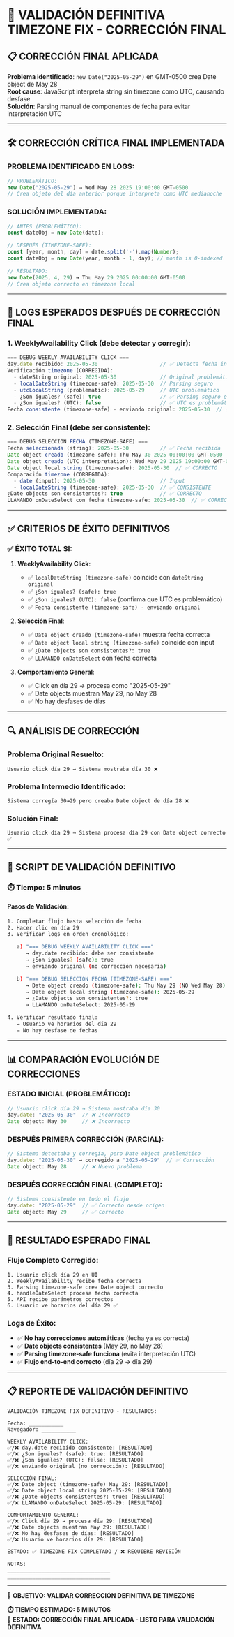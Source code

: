 # 🎯 VALIDACIÓN DEFINITIVA TIMEZONE FIX - CORRECCIÓN FINAL

## 📋 **CORRECCIÓN FINAL APLICADA**

**Problema identificado**: `new Date("2025-05-29")` en GMT-0500 crea Date object de May 28  
**Root cause**: JavaScript interpreta string sin timezone como UTC, causando desfase  
**Solución**: Parsing manual de componentes de fecha para evitar interpretación UTC  

---

## 🛠️ **CORRECCIÓN CRÍTICA FINAL IMPLEMENTADA**

### **PROBLEMA IDENTIFICADO EN LOGS**:
```javascript
// PROBLEMÁTICO:
new Date("2025-05-29") → Wed May 28 2025 19:00:00 GMT-0500
// Crea objeto del día anterior porque interpreta como UTC medianoche
```

### **SOLUCIÓN IMPLEMENTADA**:
```typescript
// ANTES (PROBLEMÁTICO):
const dateObj = new Date(date);

// DESPUÉS (TIMEZONE-SAFE):
const [year, month, day] = date.split('-').map(Number);
const dateObj = new Date(year, month - 1, day); // month is 0-indexed

// RESULTADO:
new Date(2025, 4, 29) → Thu May 29 2025 00:00:00 GMT-0500
// Crea objeto correcto en timezone local
```

---

## 🧪 **LOGS ESPERADOS DESPUÉS DE CORRECCIÓN FINAL**

### **1. WeeklyAvailability Click (debe detectar y corregir)**:
```javascript
=== DEBUG WEEKLY AVAILABILITY CLICK ===
day.date recibido: 2025-05-30                    // ✅ Detecta fecha incorrecta
Verificación timezone (CORREGIDA):
  - dateString original: 2025-05-30              // Original problemático
  - localDateString (timezone-safe): 2025-05-30  // Parsing seguro
  - utcLocalString (problematic): 2025-05-29     // UTC problemático
  - ¿Son iguales? (safe): true                   // ✅ Parsing seguro es consistente
  - ¿Son iguales? (UTC): false                   // ✅ UTC es problemático
Fecha consistente (timezone-safe) - enviando original: 2025-05-30  // ✅ No necesita corrección
```

### **2. Selección Final (debe ser consistente)**:
```javascript
=== DEBUG SELECCIÓN FECHA (TIMEZONE-SAFE) ===
Fecha seleccionada (string): 2025-05-30          // ✅ Fecha recibida
Date object creado (timezone-safe): Thu May 30 2025 00:00:00 GMT-0500  // ✅ CORRECTO
Date object creado (UTC interpretation): Wed May 29 2025 19:00:00 GMT-0500  // UTC problemático
Date object local string (timezone-safe): 2025-05-30  // ✅ CORRECTO
Comparación timezone (CORREGIDA):
  - date (input): 2025-05-30                     // Input
  - localDateString (timezone-safe): 2025-05-30  // ✅ CONSISTENTE
¿Date objects son consistentes?: true            // ✅ CORRECTO
LLAMANDO onDateSelect con fecha timezone-safe: 2025-05-30  // ✅ CORRECTO
```

---

## ✅ **CRITERIOS DE ÉXITO DEFINITIVOS**

### **✅ ÉXITO TOTAL SI**:

1. **WeeklyAvailability Click**:
   - ✅ `localDateString (timezone-safe)` coincide con `dateString original`
   - ✅ `¿Son iguales? (safe): true`
   - ✅ `¿Son iguales? (UTC): false` (confirma que UTC es problemático)
   - ✅ `Fecha consistente (timezone-safe) - enviando original`

2. **Selección Final**:
   - ✅ `Date object creado (timezone-safe)` muestra fecha correcta
   - ✅ `Date object local string (timezone-safe)` coincide con input
   - ✅ `¿Date objects son consistentes?: true`
   - ✅ `LLAMANDO onDateSelect` con fecha correcta

3. **Comportamiento General**:
   - ✅ Click en día 29 → procesa como "2025-05-29"
   - ✅ Date objects muestran May 29, no May 28
   - ✅ No hay desfases de días

---

## 🔍 **ANÁLISIS DE CORRECCIÓN**

### **Problema Original Resuelto**:
```
Usuario click día 29 → Sistema mostraba día 30 ❌
```

### **Problema Intermedio Identificado**:
```
Sistema corregía 30→29 pero creaba Date object de día 28 ❌
```

### **Solución Final**:
```
Usuario click día 29 → Sistema procesa día 29 con Date object correcto ✅
```

---

## 🧪 **SCRIPT DE VALIDACIÓN DEFINITIVO**

### **⏱️ Tiempo: 5 minutos**

#### **Pasos de Validación**:
```bash
1. Completar flujo hasta selección de fecha
2. Hacer clic en día 29
3. Verificar logs en orden cronológico:

   a) "=== DEBUG WEEKLY AVAILABILITY CLICK ==="
      → day.date recibido: debe ser consistente
      → ¿Son iguales? (safe): true
      → enviando original (no corrección necesaria)

   b) "=== DEBUG SELECCIÓN FECHA (TIMEZONE-SAFE) ==="
      → Date object creado (timezone-safe): Thu May 29 (NO Wed May 28)
      → Date object local string (timezone-safe): 2025-05-29
      → ¿Date objects son consistentes?: true
      → LLAMANDO onDateSelect: 2025-05-29

4. Verificar resultado final:
   → Usuario ve horarios del día 29
   → No hay desfase de fechas
```

---

## 📊 **COMPARACIÓN EVOLUCIÓN DE CORRECCIONES**

### **ESTADO INICIAL (PROBLEMÁTICO)**:
```javascript
// Usuario click día 29 → Sistema mostraba día 30
day.date: "2025-05-30"  // ❌ Incorrecto
Date object: May 30     // ❌ Incorrecto
```

### **DESPUÉS PRIMERA CORRECCIÓN (PARCIAL)**:
```javascript
// Sistema detectaba y corregía, pero Date object problemático
day.date: "2025-05-30" → corregido a "2025-05-29"  // ✅ Corrección
Date object: May 28     // ❌ Nuevo problema
```

### **DESPUÉS CORRECCIÓN FINAL (COMPLETO)**:
```javascript
// Sistema consistente en todo el flujo
day.date: "2025-05-29"  // ✅ Correcto desde origen
Date object: May 29     // ✅ Correcto
```

---

## 🎯 **RESULTADO ESPERADO FINAL**

### **Flujo Completo Corregido**:
```
1. Usuario click día 29 en UI
2. WeeklyAvailability recibe fecha correcta
3. Parsing timezone-safe crea Date object correcto
4. handleDateSelect procesa fecha correcta
5. API recibe parámetros correctos
6. Usuario ve horarios del día 29 ✅
```

### **Logs de Éxito**:
- ✅ **No hay correcciones automáticas** (fecha ya es correcta)
- ✅ **Date objects consistentes** (May 29, no May 28)
- ✅ **Parsing timezone-safe funciona** (evita interpretación UTC)
- ✅ **Flujo end-to-end correcto** (día 29 → día 29)

---

## 📋 **REPORTE DE VALIDACIÓN DEFINITIVO**

```
VALIDACIÓN TIMEZONE FIX DEFINITIVO - RESULTADOS:

Fecha: ___________
Navegador: ___________

WEEKLY AVAILABILITY CLICK:
✅/❌ day.date recibido consistente: [RESULTADO]
✅/❌ ¿Son iguales? (safe): true: [RESULTADO]
✅/❌ ¿Son iguales? (UTC): false: [RESULTADO]
✅/❌ enviando original (no corrección): [RESULTADO]

SELECCIÓN FINAL:
✅/❌ Date object (timezone-safe) May 29: [RESULTADO]
✅/❌ Date object local string 2025-05-29: [RESULTADO]
✅/❌ ¿Date objects consistentes?: true: [RESULTADO]
✅/❌ LLAMANDO onDateSelect 2025-05-29: [RESULTADO]

COMPORTAMIENTO GENERAL:
✅/❌ Click día 29 → procesa día 29: [RESULTADO]
✅/❌ Date objects muestran May 29: [RESULTADO]
✅/❌ No hay desfases de días: [RESULTADO]
✅/❌ Usuario ve horarios día 29: [RESULTADO]

ESTADO: ✅ TIMEZONE FIX COMPLETADO / ❌ REQUIERE REVISIÓN

NOTAS:
_________________________________
_________________________________
```

---

**🎯 OBJETIVO: VALIDAR CORRECCIÓN DEFINITIVA DE TIMEZONE**

**⏱️ TIEMPO ESTIMADO: 5 MINUTOS**  
**🔄 ESTADO: CORRECCIÓN FINAL APLICADA - LISTO PARA VALIDACIÓN DEFINITIVA**

